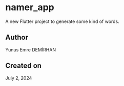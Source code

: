 # namer_app

A new Flutter project to generate some kind of words.

## Author
Yunus Emre DEMİRHAN
## Created on
July 2, 2024
